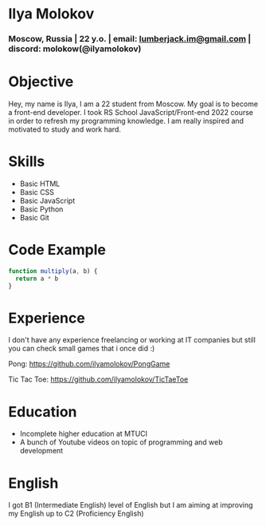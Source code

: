# Ilya Molokov 
### Moscow, Russia | 22 y.o. | email: lumberjack.im@gmail.com | discord: molokow(@ilyamolokov)

# Objective
Hey, my name is Ilya, I am a 22 student from Moscow. My goal is to become a front-end developer.
I took RS School JavaScript/Front-end 2022 course in order to refresh my programming knowledge. I am really inspired and motivated to study and work hard.

# Skills 
* Basic HTML
* Basic CSS
* Basic JavaScript
* Basic Python
* Basic Git

# Code Example
```javascript
function multiply(a, b) {
  return a * b
}
```

# Experience 
I don't have any experience freelancing or working at IT companies but still you can check small games that i once did :)

Pong: https://github.com/ilyamolokov/PongGame

Tic Tac Toe: https://github.com/ilyamolokov/TicTaeToe

# Education

* Incomplete higher education at MTUCI
* A bunch of Youtube videos on topic of programming and web development

# English

I got B1 (Intermediate English) level of English but I am aiming at improving my English up to C2 (Proficiency English)
